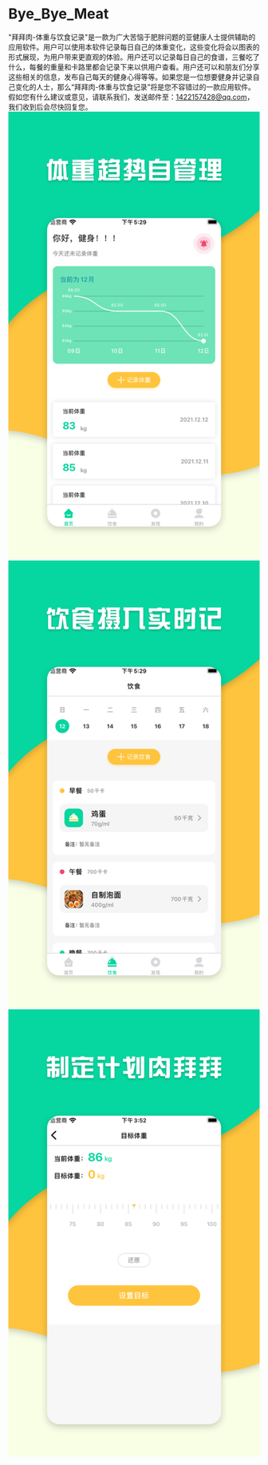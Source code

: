 # Bye_Bye_Meat
"拜拜肉-体重与饮食记录"是一款为广大苦恼于肥胖问题的亚健康人士提供辅助的应用软件。用户可以使用本软件记录每日自己的体重变化，这些变化将会以图表的形式展现，为用户带来更直观的体验。用户还可以记录每日自己的食谱，三餐吃了什么，每餐的重量和卡路里都会记录下来以供用户查看。用户还可以和朋友们分享这些相关的信息，发布自己每天的健身心得等等。如果您是一位想要健身并记录自己变化的人士，那么“拜拜肉-体重与饮食记录”将是您不容错过的一款应用软件。
假如您有什么建议或意见，请联系我们，发送邮件至：1422157428@qq.com，我们收到后会尽快回复您。
![Image text](https://github.com/qinfendezhou/Bye_Bye_Meat/blob/main/%E4%B8%8A%E6%9E%B6/1.png)
![Image text](https://github.com/qinfendezhou/Bye_Bye_Meat/blob/main/%E4%B8%8A%E6%9E%B6/2.png)
![Image text](https://github.com/qinfendezhou/Bye_Bye_Meat/blob/main/%E4%B8%8A%E6%9E%B6/3.png)
